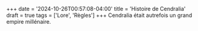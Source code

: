 +++
date = '2024-10-26T00:57:08-04:00'
title = 'Histoire de Cendralia'
draft = true
tags = ['Lore', 'Règles']
+++
Cendralia était autrefois un grand empire millénaire.
